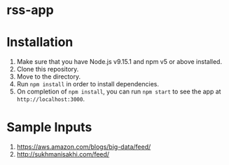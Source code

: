 # rss-app
# Installation
1.  Make sure that you have Node.js v9.15.1 and npm v5 or above installed.
2.  Clone this repository.
3.  Move to the directory.<br />
4.  Run `npm install` in order to install dependencies.<br />
5.   On completion of `npm install`, you can run `npm start` to see the app at `http://localhost:3000`.


# Sample Inputs
1.  https://aws.amazon.com/blogs/big-data/feed/
2.  http://sukhmanisakhi.com/feed/
